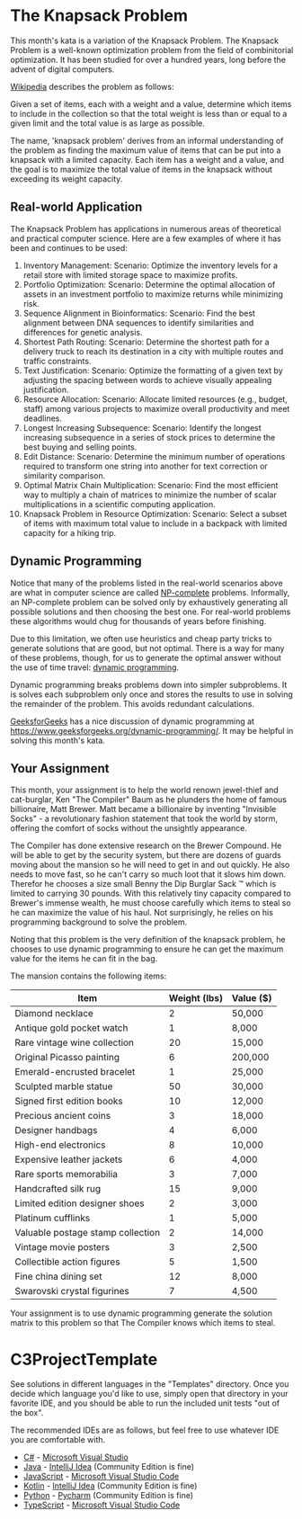 # The Knapsack Problem

This month's kata is a variation of the Knapsack Problem. The Knapsack Problem is a well-known optimization problem from the field of combinitorial optimization. It has been studied for over a hundred years, long before the advent of digital computers.

[Wikipedia](https://en.wikipedia.org/wiki/Knapsack_problem) describes the problem as follows:

Given a set of items, each with a weight and a value, determine which items to include in the collection so that the total weight is less than or equal to a given limit and the total value is as large as possible. 

The name, 'knapsack problem' derives from an informal understanding of the problem as  finding the maximum value of items that can be put into a knapsack with a limited capacity. Each item has a weight and a value, and the goal is to maximize the total value of items in the knapsack without exceeding its weight capacity.

## Real-world Application

The Knapsack Problem has applications in numerous areas of theoretical and practical computer science. Here are a few examples of where it has been and continues to be used:

1. Inventory Management: Scenario: Optimize the inventory levels for a retail store with limited storage space to maximize profits.
2. Portfolio Optimization: Scenario: Determine the optimal allocation of assets in an investment portfolio to maximize returns while minimizing risk.
3. Sequence Alignment in Bioinformatics: Scenario: Find the best alignment between DNA sequences to identify similarities and differences for genetic analysis.
4. Shortest Path Routing: Scenario: Determine the shortest path for a delivery truck to reach its destination in a city with multiple routes and traffic constraints.
5. Text Justification: Scenario: Optimize the formatting of a given text by adjusting the spacing between words to achieve visually appealing justification.
6. Resource Allocation: Scenario: Allocate limited resources (e.g., budget, staff) among various projects to maximize overall productivity and meet deadlines.
7. Longest Increasing Subsequence: Scenario: Identify the longest increasing subsequence in a series of stock prices to determine the best buying and selling points.
8. Edit Distance: Scenario: Determine the minimum number of operations required to transform one string into another for text correction or similarity comparison.
9. Optimal Matrix Chain Multiplication: Scenario: Find the most efficient way to multiply a chain of matrices to minimize the number of scalar multiplications in a scientific computing application.
10. Knapsack Problem in Resource Optimization: Scenario: Select a subset of items with maximum total value to include in a backpack with limited capacity for a hiking trip.

## Dynamic Programming

Notice that many of the problems listed in the real-world scenarios above are what in computer science are called [NP-complete](https://en.wikipedia.org/wiki/NP-completeness) problems. Informally, an NP-complete problem can be solved only by exhaustively generating all possible solutions and then choosing the best one. For real-world problems these algorithms would chug for thousands of years before finishing. 

Due to this limitation, we often use heuristics and cheap party tricks to generate solutions that are good, but not optimal. There is a way for many of these problems, though, for us to generate the optimal answer without the use of time travel: [dynamic programming](https://en.wikipedia.org/wiki/Dynamic_programming).

Dynamic programming breaks problems down into simpler subproblems. It is solves each subproblem only once and stores the results to use in solving the remainder of the problem. This avoids redundant calculations.

[GeeksforGeeks](https://www.geeksforgeeks.org/) has a nice discussion of dynamic programming at https://www.geeksforgeeks.org/dynamic-programming/. It may be helpful in solving this month's kata.

## Your Assignment

This month, your assignment is to help the world renown jewel-thief and cat-burglar, Ken "The Compiler" Baum as he plunders the home of famous billionaire, Matt Brewer. Matt became a billionaire by inventing "Invisible Socks" - a revolutionary fashion statement that took the world by storm, offering the comfort of socks without the unsightly appearance.

The Compiler has done extensive research on the Brewer Compound. He will be able to get by the security system, but there are dozens of guards moving about the mansion so he will need to get in and out quickly. He also needs to move fast, so he can't carry so much loot that it slows him down. Therefor he chooses a size small Benny the Dip Burglar Sack :tm: which is limited to carrying 30 pounds. With this relatively tiny capacity compared to Brewer's immense wealth, he must choose carefully which items to steal so he can maximize the value of his haul. Not surprisingly, he relies on his programming background to solve the problem.

Noting that this problem is the very definition of the knapsack problem, he chooses to use dynamic programming to ensure he can get the maximum value for the items he can fit in the bag.

The mansion contains the following items:


| Item                               | Weight (lbs) | Value ($) |
|------------------------------------|--------------|-----------|
| Diamond necklace                   | 2            | 50,000    |
| Antique gold pocket watch          | 1            | 8,000     |
| Rare vintage wine collection       | 20           | 15,000    |
| Original Picasso painting          | 6            | 200,000   |
| Emerald-encrusted bracelet         | 1            | 25,000    |
| Sculpted marble statue             | 50           | 30,000    |
| Signed first edition books         | 10           | 12,000    |
| Precious ancient coins             | 3            | 18,000    |
| Designer handbags                  | 4            | 6,000     |
| High-end electronics               | 8            | 10,000    |
| Expensive leather jackets          | 6            | 4,000     |
| Rare sports memorabilia            | 3            | 7,000     |
| Handcrafted silk rug               | 15           | 9,000     |
| Limited edition designer shoes     | 2            | 3,000     |
| Platinum cufflinks                 | 1            | 5,000     |
| Valuable postage stamp collection  | 2            | 14,000    |
| Vintage movie posters              | 3            | 2,500     |
| Collectible action figures         | 5            | 1,500     |
| Fine china dining set              | 12           | 8,000     |
| Swarovski crystal figurines        | 7            | 4,500     |

Your assignment is to use dynamic programming generate the solution matrix to this problem so that The Compiler knows which items to steal.



# C3ProjectTemplate

See solutions in different languages in the "Templates" directory. Once you decide which language you'd like to use,
simply open that directory in your favorite IDE, and you should be able to run the included unit tests "out of the box".

The recommended IDEs are as follows, but feel free to use whatever IDE you are comfortable with.

-   [C#](Templates/C%23) - [Microsoft Visual Studio](https://visualstudio.microsoft.com/vs/community/)
-   [Java](Templates/Java) - [IntelliJ Idea](https://www.jetbrains.com/idea/download) (Community Edition is fine)
-   [JavaScript](Templates/JavaScript) - [Microsoft Visual Studio Code](https://code.visualstudio.com/)
-   [Kotlin](Templates/Kotlin) - [IntelliJ Idea](https://www.jetbrains.com/idea/download) (Community Edition is fine)
-   [Python](Templates/Python) - [Pycharm](https://www.jetbrains.com/pycharm/download/?section=windows) (Community Edition is fine)
-   [TypeScript](Templates/TypeScript) - [Microsoft Visual Studio Code](https://code.visualstudio.com/)
